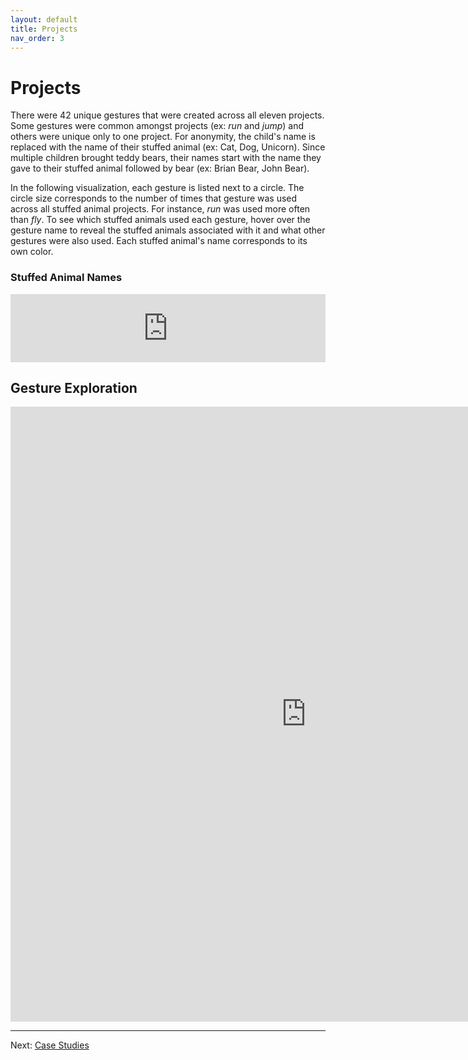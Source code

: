 ```yaml
---
layout: default
title: Projects
nav_order: 3
---
```


# Projects

There were 42 unique gestures that were created across all eleven projects. Some gestures were common amongst projects (ex: _run_ and _jump_) and others were unique only to one project. For anonymity, the child's name is replaced with the name of their stuffed animal (ex: Cat, Dog, Unicorn). Since multiple children brought teddy bears, their names start with the name they gave to their stuffed animal followed by bear (ex: Brian Bear, John Bear).

In the following visualization, each gesture is listed next to a circle. The circle size corresponds to the number of times that gesture was used across all stuffed animal projects. For instance, _run_ was used more often than _fly_. To see which stuffed animals used each gesture, hover over the gesture name to reveal the stuffed animals associated with it and what other gestures were also used. Each stuffed animal's name corresponds to its own color.

### Stuffed Animal Names
<html>
<iframe width="100%" height="109" frameborder="0"
  src="https://observablehq.com/embed/@deannagelosi/plushpal-gesture-visualization?cells=swatch"></iframe>
</html>

## Gesture Exploration

<html>
  <iframe width="945px" height="984px" frameborder="0" src="https://observablehq.com/embed/@deannagelosi/plushpal-gesture-visualization?cells=NodesAndLabels"></iframe>
</html>

* * *
Next: [Case Studies](case-studies)
